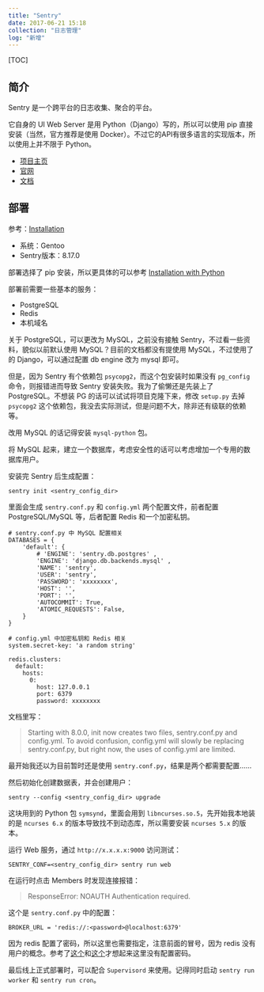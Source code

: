 ```yaml
---
title: "Sentry"
date: 2017-06-21 15:18
collection: "日志管理"
log: "新增"
---
```


[TOC]

## 简介 ##

Sentry 是一个跨平台的日志收集、聚合的平台。

它自身的 UI Web Server 是用 Python（Django）写的，所以可以使用 pip 直接安装（当然，官方推荐是使用 Docker）。不过它的API有很多语言的实现版本，所以使用上并不限于 Python。

* [项目主页](https://github.com/getsentry/sentry)
* [官网](https://sentry.io)
* [文档](https://docs.sentry.io/)


## 部署 ##

参考：[Installation](https://docs.sentry.io/server/installation/)

* 系统：Gentoo
* Sentry版本：8.17.0

部署选择了 pip 安装，所以更具体的可以参考 [Installation with Python](https://docs.sentry.io/server/installation/python/)

部署前需要一些基本的服务：

* PostgreSQL
* Redis
* 本机域名

关于 PostgreSQL，可以更改为 MySQL，之前没有接触 Sentry，不过看一些资料，貌似以前默认使用 MySQL？目前的文档都没有提使用 MySQL，不过使用了的 Django，可以通过配置 db engine 改为 mysql 即可。

但是，因为 Sentry 有个依赖包 `psycopg2`，而这个包安装时如果没有 `pg_config` 命令，则报错进而导致 Sentry 安装失败。我为了偷懒还是先装上了 PostgreSQL。不想装 PG 的话可以试试将项目克隆下来，修改 `setup.py` 去掉 `psycopg2` 这个依赖包，我没去实际测试，但是问题不大，除非还有级联的依赖等。

改用 MySQL 的话记得安装 `mysql-python` 包。

将 MySQL 起来，建立一个数据库，考虑安全性的话可以考虑增加一个专用的数据库用户。

安装完 Sentry 后生成配置：

```
sentry init <sentry_config_dir>
```

里面会生成 `sentry.conf.py` 和 `config.yml` 两个配置文件，前者配置 PostgreSQL/MySQL 等，后者配置 Redis 和一个加密私钥。

```
# sentry.conf.py 中 MySQL 配置相关
DATABASES = {
    'default': {
        # 'ENGINE': 'sentry.db.postgres' ,
        'ENGINE': 'django.db.backends.mysql' ,
        'NAME': 'sentry',
        'USER': 'sentry',
        'PASSWORD': 'xxxxxxxx',
        'HOST': '',
        'PORT': '',
        'AUTOCOMMIT': True,
        'ATOMIC_REQUESTS': False,
    }
}

# config.yml 中加密私钥和 Redis 相关
system.secret-key: 'a random string'

redis.clusters:
  default:
    hosts:
      0:
        host: 127.0.0.1
        port: 6379
        password: xxxxxxxx
```

文档里写：

> Starting with 8.0.0, init now creates two files, sentry.conf.py and config.yml. To avoid confusion, config.yml will slowly be replacing sentry.conf.py, but right now, the uses of config.yml are limited.

最开始我还以为目前暂时还是使用 `sentry.conf.py`，结果是两个都需要配置……

然后初始化创建数据表，并会创建用户：

```
sentry --config <sentry_config_dir> upgrade
```

这块用到的 Python 包 `symsynd`，里面会用到 `libncurses.so.5`，先开始我本地装的是 `ncurses 6.x` 的版本导致找不到动态库，所以需要安装 `ncurses 5.x` 的版本。

运行 Web 服务，通过 `http://x.x.x.x:9000` 访问测试：

```
SENTRY_CONF=<sentry_config_dir> sentry run web
```

在运行时点击 Members 时发现连接报错：

> ResponseError: NOAUTH Authentication required.

这个是 `sentry.conf.py` 中的配置：

```
BROKER_URL = 'redis://:<password>@localhost:6379'
```

因为 redis 配置了密码，所以这里也需要指定，注意前面的冒号，因为 redis 没有用户的概念。参考了[这个](https://github.com/niwinz/django-redis/issues/112)和[这个](https://github.com/getsentry/sentry/issues/2655)才想起来这里没有配置密码。

最后线上正式部署时，可以配合 `Supervisord` 来使用。记得同时启动 `sentry run worker` 和 `sentry run cron`。
